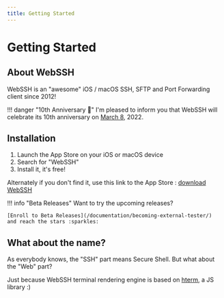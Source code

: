 ```yaml
---
title: Getting Started
---
```


# Getting Started
## About WebSSH
WebSSH is an "awesome" iOS / macOS SSH, SFTP and Port Forwarding client since 2012!

!!! danger "10th Anniversary :tada:"
    I'm pleased to inform you that WebSSH will celebrate its 10th anniversary on [March 8](/documentation/changelog/history/previous-releases/#version-10-8-march-2012), 2022.

## Installation
1. Launch the App Store on your iOS or macOS device
2. Search for "WebSSH"
3. Install it, it's free!

Alternately if you don't find it, use this link to the App Store : [download WebSSH](https://apps.apple.com/us/app/webssh-ssh-client/id497714887)

!!! info "Beta Releases"
    Want to try the upcoming releases?

    [Enroll to Beta Releases](/documentation/becoming-external-tester/) and reach the stars :sparkles:

## What about the name?
As everybody knows, the "SSH" part means Secure Shell. But what about the "Web" part?

Just because WebSSH terminal rendering engine is based on [hterm](https://github.com/chromium/hterm), a JS library :)